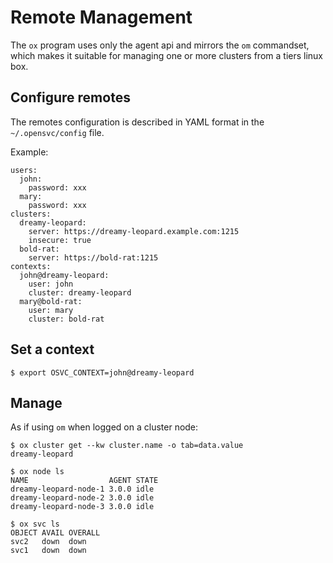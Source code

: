 # Remote Management

The `ox` program uses only the agent api and mirrors the `om` commandset, which makes it suitable for managing one or more clusters from a tiers linux box.

## Configure remotes

The remotes configuration is described in YAML format in the `~/.opensvc/config` file.

Example:

	users:
	  john:
	    password: xxx
	  mary:
	    password: xxx
	clusters:
	  dreamy-leopard:
	    server: https://dreamy-leopard.example.com:1215
	    insecure: true
	  bold-rat:
	    server: https://bold-rat:1215
	contexts:
	  john@dreamy-leopard:
	    user: john
	    cluster: dreamy-leopard
	  mary@bold-rat:
	    user: mary
	    cluster: bold-rat

## Set a context

	$ export OSVC_CONTEXT=john@dreamy-leopard

## Manage

As if using `om` when logged on a cluster node:

	$ ox cluster get --kw cluster.name -o tab=data.value
	dreamy-leopard 

	$ ox node ls
	NAME                  AGENT STATE
	dreamy-leopard-node-1 3.0.0 idle
	dreamy-leopard-node-2 3.0.0 idle
	dreamy-leopard-node-3 3.0.0 idle

	$ ox svc ls
	OBJECT AVAIL OVERALL 
	svc2   down  down    
	svc1   down  down   



